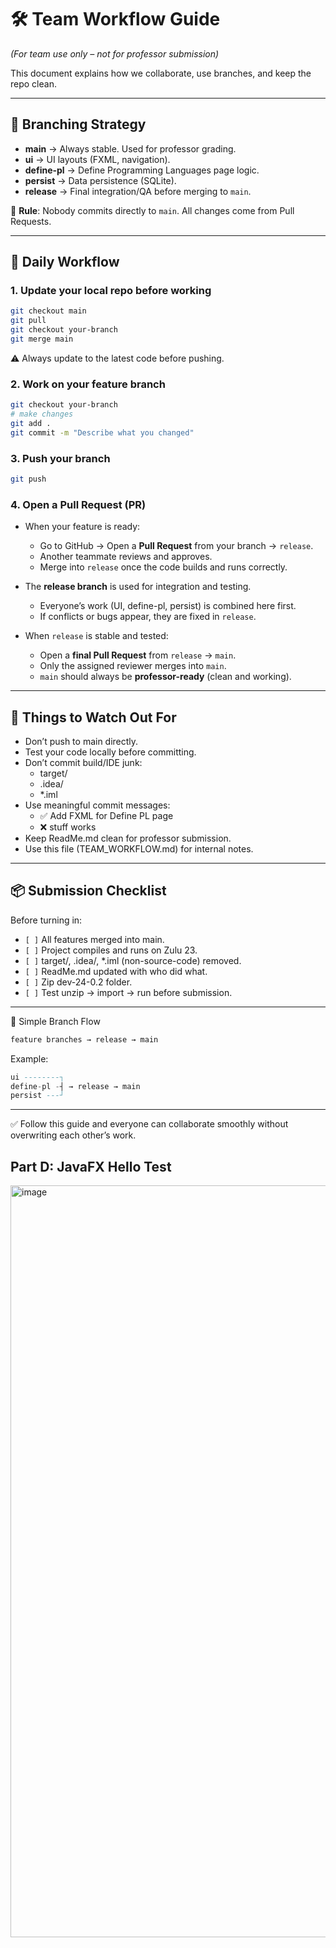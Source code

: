 # 🛠️ Team Workflow Guide
*(For team use only – not for professor submission)*

This document explains how we collaborate, use branches, and keep the repo clean.

---

## 🌳 Branching Strategy
- **main** → Always stable. Used for professor grading.  
- **ui** → UI layouts (FXML, navigation).  
- **define-pl** → Define Programming Languages page logic.  
- **persist** → Data persistence (SQLite).  
- **release** → Final integration/QA before merging to `main`.  

📌 **Rule**: Nobody commits directly to `main`. All changes come from Pull Requests.

---

## 🔄 Daily Workflow

### 1. Update your local repo before working
```bash
git checkout main
git pull
git checkout your-branch
git merge main
```

⚠️ Always update to the latest code before pushing.

### 2. Work on your feature branch
```bash
git checkout your-branch
# make changes
git add .
git commit -m "Describe what you changed"
```

### 3. Push your branch
```bash
git push
```

### 4. Open a Pull Request (PR)
- When your feature is ready:
  - Go to GitHub → Open a **Pull Request** from your branch → `release`.  
  - Another teammate reviews and approves.  
  - Merge into `release` once the code builds and runs correctly.  

- The **release branch** is used for integration and testing.  
  - Everyone’s work (UI, define-pl, persist) is combined here first.  
  - If conflicts or bugs appear, they are fixed in `release`.  

- When `release` is stable and tested:
  - Open a **final Pull Request** from `release` → `main`.  
  - Only the assigned reviewer merges into `main`.  
  - `main` should always be **professor-ready** (clean and working).

---

## 📍 Things to Watch Out For
- Don’t push to main directly.
- Test your code locally before committing.
- Don’t commit build/IDE junk:
  - target/
  - .idea/
  - *.iml
- Use meaningful commit messages:
  - ✅ Add FXML for Define PL page
  - ❌ stuff works
- Keep ReadMe.md clean for professor submission.
- Use this file (TEAM_WORKFLOW.md) for internal notes.

---

## 📦 Submission Checklist
Before turning in:
- `[ ]` All features merged into main.
- `[ ]` Project compiles and runs on Zulu 23.
- `[ ]` target/, .idea/, *.iml (non-source-code) removed.
- `[ ]` ReadMe.md updated with who did what.
- `[ ]` Zip dev-24-0.2 folder.
- `[ ]` Test unzip → import → run before submission.

---

🔀 Simple Branch Flow
```css
feature branches → release → main
```
Example:
```sql
ui --------┐
define-pl -┤ → release → main
persist ---┘
```

---

✅ Follow this guide and everyone can collaborate smoothly without overwriting each other’s work.
## Part D: JavaFX Hello Test
<img width="2047" height="1203" alt="image" src="https://github.com/user-attachments/assets/64e86fe4-2288-4ad7-be0a-1e3abaca8385" />



